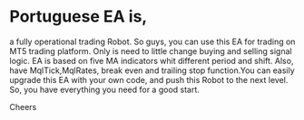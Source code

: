 # Portuguese EA is,
a fully operational trading Robot. So guys, you can use this EA for trading on MT5 trading platform. 
Only is need to little change buying and selling signal logic. EA is based on five MA indicators whit different period and shift. 
Also, have MqlTick,MqlRates, break even and trailing stop function.You can easily upgrade this EA with your own code, and push this Robot to the next level. So, you have everything you need for a good start.

Cheers 
